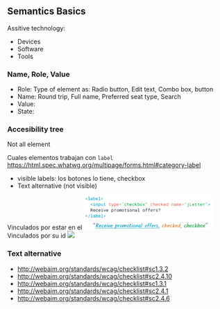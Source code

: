 ## Semantics Basics

Assitive technology:

- Devices
- Software
- Tools

### Name, Role, Value

- Role: Type of element as: Radio button, Edit text, Combo box, button
- Name: Round trip, Full name, Preferred seat type, Search
- Value:
- State:

### Accesibility tree

Not all element

Cuales elementos trabajan con `label` https://html.spec.whatwg.org/multipage/forms.html#category-label

- visible labels: los botones lo tiene, checkbox
- Text alternative (not visible)

Vinculados por estar en el
<img src="./../assets/3-label.png" width=300 >
Vinculados por su id
<img src="./../assets/3-3-label-id.png" width=300 >

### Text alternative

- http://webaim.org/standards/wcag/checklist#sc1.3.2
- http://webaim.org/standards/wcag/checklist#sc2.4.10
- http://webaim.org/standards/wcag/checklist#sc1.3.1
- http://webaim.org/standards/wcag/checklist#sc2.4.1
- http://webaim.org/standards/wcag/checklist#sc2.4.6
